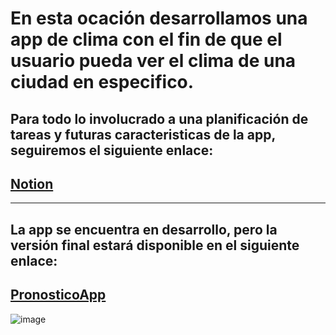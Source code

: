 # En esta ocación desarrollamos una app de clima con el fin de que el usuario pueda ver el clima de una ciudad en especifico.

## Para todo lo involucrado a una planificación de tareas y futuras caracteristicas de la app, seguiremos el siguiente enlace:

 ## [Notion](https://apple-bosworth-480.notion.site/bcb62f455c3d4773af9208f5ebed85c7?v=2e8ae4788b4844d68b4fdb4294a201df)

---
 ## La app se encuentra en desarrollo, pero la versión final estará disponible en el siguiente enlace:

## [PronosticoApp](https://pronostico-e8h3jsijx-lucas9704.vercel.app)

![image](https://user-images.githubusercontent.com/71802465/170915169-252b61e9-7adc-4eae-b29b-7fbe6bd8d864.png)
